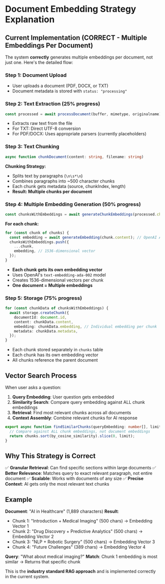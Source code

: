 # Document Embedding Strategy Explanation

## Current Implementation (CORRECT - Multiple Embeddings Per Document)

The system **correctly** generates multiple embeddings per document, not just one. Here's the detailed flow:

### Step 1: Document Upload
- User uploads a document (PDF, DOCX, or TXT)
- Document metadata is stored with `status: "processing"`

### Step 2: Text Extraction (25% progress)
```typescript
const processed = await processDocument(buffer, mimetype, originalname);
```
- Extracts raw text from the file
- For TXT: Direct UTF-8 conversion
- For PDF/DOCX: Uses appropriate parsers (currently placeholders)

### Step 3: Text Chunking
```typescript
async function chunkDocument(content: string, filename: string)
```
**Chunking Strategy:**
- Splits text by paragraphs (`\n\s*\n`)
- Combines paragraphs into ~500 character chunks
- Each chunk gets metadata (source, chunkIndex, length)
- **Result: Multiple chunks per document**

### Step 4: Multiple Embedding Generation (50% progress)
```typescript
const chunksWithEmbeddings = await generateChunkEmbeddings(processed.chunks);
```
**For each chunk:**
```typescript
for (const chunk of chunks) {
  const embedding = await generateEmbedding(chunk.content); // OpenAI API call
  chunksWithEmbeddings.push({
    ...chunk,
    embedding, // 1536-dimensional vector
  });
}
```
- **Each chunk gets its own embedding vector**
- Uses OpenAI's `text-embedding-ada-002` model
- Creates 1536-dimensional vectors per chunk
- **One document = Multiple embeddings**

### Step 5: Storage (75% progress)
```typescript
for (const chunkData of chunksWithEmbeddings) {
  await storage.createChunk({
    documentId: document.id,
    content: chunkData.content,
    embedding: chunkData.embedding, // Individual embedding per chunk
    metadata: chunkData.metadata,
  });
}
```
- Each chunk stored separately in `chunks` table
- Each chunk has its own embedding vector
- All chunks reference the parent document

## Vector Search Process

When user asks a question:

1. **Query Embedding**: User question gets embedded
2. **Similarity Search**: Compare query embedding against ALL chunk embeddings
3. **Retrieval**: Find most relevant chunks across all documents
4. **Context Assembly**: Combine relevant chunks for AI response

```typescript
export async function findSimilarChunks(queryEmbedding: number[], limit: number = 5) {
  // Compare against ALL chunk embeddings, not document embeddings
  return chunks.sort(by_cosine_similarity).slice(0, limit);
}
```

## Why This Strategy is Correct

✅ **Granular Retrieval**: Can find specific sections within large documents
✅ **Better Relevance**: Matches query to exact relevant paragraph, not entire document
✅ **Scalable**: Works with documents of any size
✅ **Precise Context**: AI gets only the most relevant text chunks

## Example

**Document**: "AI in Healthcare" (1,889 characters)
**Result**: 
- Chunk 1: "Introduction + Medical Imaging" (500 chars) → Embedding Vector 1
- Chunk 2: "Drug Discovery + Predictive Analytics" (500 chars) → Embedding Vector 2  
- Chunk 3: "NLP + Robotic Surgery" (500 chars) → Embedding Vector 3
- Chunk 4: "Future Challenges" (389 chars) → Embedding Vector 4

**Query**: "What about medical imaging?"
**Match**: Chunk 1 embedding is most similar → Returns that specific chunk

This is the **industry standard RAG approach** and is implemented correctly in the current system.